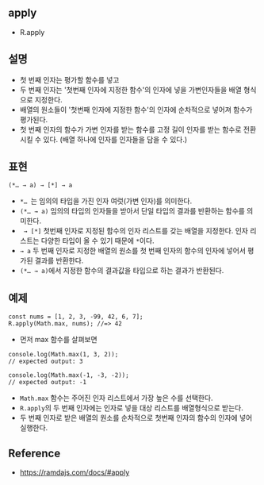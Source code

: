## apply
- R.apply

## 설명
- 첫 번째 인자는 평가할 함수를 넣고
- 두 번째 인자는 '첫번째 인자에 지정한 함수'의 인자에 넣을 가변인자들을 배열 형식으로 지정한다.
- 배열의 원소들이 '첫번째 인자에 지정한 함수'의 인자에 순차적으로 넣어져 함수가 평가된다.
- 첫 번째 인자의 함수가 가변 인자를 받는 함수를 고정 길이 인자를 받는 함수로 전환시킬 수 있다. (배열 하나에 인자를 인자들을 담을 수 있다.)

## 표현
```
(*… → a) → [*] → a
```
- `*… `는 임의의 타입을 가진 인자 여럿(가변 인자)를 의미한다.
- `(*… → a)` 임의의 타입의 인자들을 받아서 단일 타입의 결과를 반환하는 함수를 의미한다.
- ` → [*]` 첫번째 인자로 지정된 함수의 인자 리스트를 갖는 배열을 지정한다. 인자 리스트는 다양한 타입이 올 수 있기 때문에 `*`이다.
- `→ a` 두 번째 인자로 지정한 배열의 원소를 첫 번째 인자의 함수의 인자에 넣어서 평가된 결과를 반환한다.
- `(*… → a)`에서 지정한 함수의 결과값을 타입으로 하는 결과가 반환된다.


## 예제
```
const nums = [1, 2, 3, -99, 42, 6, 7];
R.apply(Math.max, nums); //=> 42
```

- 먼저 max 함수를 살펴보면
```
console.log(Math.max(1, 3, 2));
// expected output: 3

console.log(Math.max(-1, -3, -2));
// expected output: -1
```
- `Math.max` 함수는 주어진 인자 리스트에서 가장 높은 수를 선택한다.
- `R.apply`의 두 번째 인자에는 인자로 넣을 대상 리스트를 배열형식으로 받는다.
- 두 번째 인자로 받은 배열의 원소를 순차적으로 첫번째 인자의 함수의 인자에 넣어 실행한다.

## Reference
- https://ramdajs.com/docs/#apply
